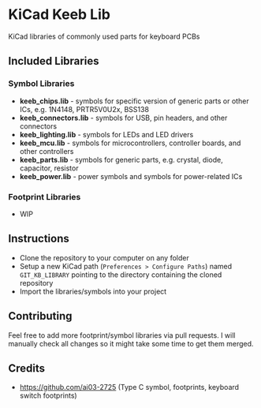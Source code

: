 # KiCad Keeb Lib

KiCad libraries of commonly used parts for keyboard PCBs

## Included Libraries

### Symbol Libraries

- **keeb_chips.lib** - symbols for specific version of generic parts or other ICs, e.g. 1N4148, PRTR5V0U2x, BSS138
- **keeb_connectors.lib** - symbols for USB, pin headers, and other connectors
- **keeb_lighting.lib** - symbols for LEDs and LED drivers
- **keeb_mcu.lib** - symbols for microcontrollers, controller boards, and other controllers
- **keeb_parts.lib** - symbols for generic parts, e.g. crystal, diode, capacitor, resistor
- **keeb_power.lib** - power symbols and symbols for power-related ICs

### Footprint Libraries

- WIP

## Instructions

- Clone the repository to your computer on any folder
- Setup a new KiCad path (`Preferences > Configure Paths`) named `GIT_KB_LIBRARY` pointing to the directory containing the cloned repository
- Import the libraries/symbols into your project

## Contributing

Feel free to add more footprint/symbol libraries via pull requests. I will manually check all changes so it might take some time to get them merged.

## Credits

- https://github.com/ai03-2725 (Type C symbol, footprints, keyboard switch footprints)